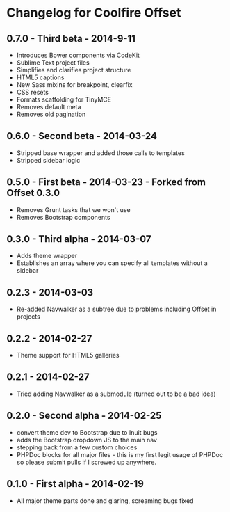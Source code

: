 # Changelog for Coolfire Offset

## 0.7.0 - Third beta - 2014-9-11

- Introduces Bower components via CodeKit
- Sublime Text project files
- Simplifies and clarifies project structure
- HTML5 captions
- New Sass mixins for breakpoint, clearfix
- CSS resets
- Formats scaffolding for TinyMCE
- Removes default meta
- Removes old pagination

## 0.6.0 - Second beta - 2014-03-24

- Stripped base wrapper and added those calls to templates
- Stripped sidebar logic

## 0.5.0 - First beta - 2014-03-23 - Forked from Offset 0.3.0

- Removes Grunt tasks that we won't use
- Removes Bootstrap components

## 0.3.0 - Third alpha - 2014-03-07

- Adds theme wrapper
- Establishes an array where you can specify all templates without a sidebar

## 0.2.3 - 2014-03-03

- Re-added Navwalker as a subtree due to problems including Offset in projects

## 0.2.2 - 2014-02-27

- Theme support for HTML5 galleries

## 0.2.1 - 2014-02-27

- Tried adding Navwalker as a submodule (turned out to be a bad idea)

## 0.2.0 - Second alpha - 2014-02-25

- convert theme dev to Bootstrap due to Inuit bugs
- adds the Bootstrap dropdown JS to the main nav
- stepping back from a few custom choices
- PHPDoc blocks for all major files - this is my first legit usage of PHPDoc so please submit pulls if I screwed up anywhere.

## 0.1.0 - First alpha - 2014-02-19

- All major theme parts done and glaring, screaming bugs fixed
